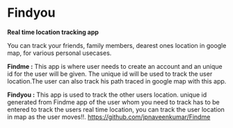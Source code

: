 # Findyou
**Real time location tracking app**

You can track your friends, family members, dearest ones location in google map, for various personal usecases.

**Findme :** This app is where user needs to create an account and an unique id for the user will be given. The unique id will be used to track the user location.The user can also track his path traced in google map with this app.

**Findyou :** This app is used to track the other users location. unique id generated from Findme app of the user whom you need to track has to be entered to track the users real time location, you can track the user location in map as the user moves!!.
https://github.com/jpnaveenkumar/Findme
